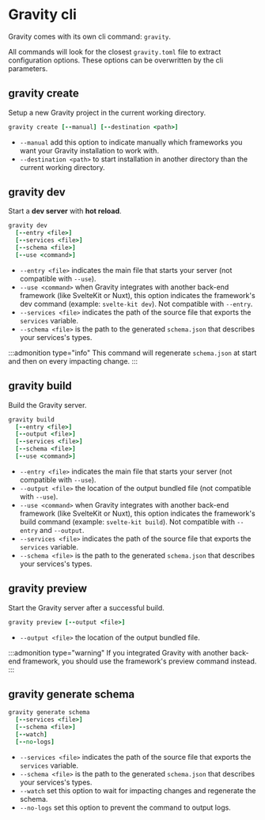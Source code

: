 # Gravity cli

Gravity comes with its own cli command: `gravity`.

All commands will look for the closest `gravity.toml` file to extract configuration options. These options can be overwritten by the cli parameters.

## gravity create

Setup a new Gravity project in the current working directory.

```coffee
gravity create [--manual] [--destination <path>]
```

- `--manual` add this option to indicate manually which frameworks you want your Gravity installation to work with.
- `--destination <path>` to start installation in another directory than the current working directory.

## gravity dev

Start a **dev server** with **hot reload**.

```coffee
gravity dev
  [--entry <file>]
  [--services <file>]
  [--schema <file>]
  [--use <command>]
```

- `--entry <file>` indicates the main file that starts your server (not compatible with `--use`).
- `--use <command>` when Gravity integrates with another back-end framework (like SvelteKit or Nuxt), this option indicates the framework's dev command (example: `svelte-kit dev`). Not compatible with `--entry`.
- `--services <file>` indicates the path of the source file that exports the `services` variable.
- `--schema <file>` is the path to the generated `schema.json` that describes your services's types.

:::admonition type="info"
This command will regenerate `schema.json` at start and then on every impacting change.
:::

## gravity build

Build the Gravity server.

```coffee
gravity build
  [--entry <file>]
  [--output <file>]
  [--services <file>]
  [--schema <file>]
  [--use <command>]
```

- `--entry <file>` indicates the main file that starts your server (not compatible with `--use`).
- `--output <file>` the location of the output bundled file (not compatible with `--use`).
- `--use <command>` when Gravity integrates with another back-end framework (like SvelteKit or Nuxt), this option indicates the framework's build command (example: `svelte-kit build`). Not compatible with `--entry` and `--output`.
- `--services <file>` indicates the path of the source file that exports the `services` variable.
- `--schema <file>` is the path to the generated `schema.json` that describes your services's types.

## gravity preview

Start the Gravity server after a successful build.

```coffee
gravity preview [--output <file>]
```

- `--output <file>` the location of the output bundled file.

:::admonition type="warning"
If you integrated Gravity with another back-end framework, you should use the framework's preview command instead.
:::

## gravity generate schema

```coffee
gravity generate schema
  [--services <file>]
  [--schema <file>]
  [--watch]
  [--no-logs]
```

- `--services <file>` indicates the path of the source file that exports the `services` variable.
- `--schema <file>` is the path to the generated `schema.json` that describes your services's types.
- `--watch` set this option to wait for impacting changes and regenerate the schema.
- `--no-logs` set this option to prevent the command to output logs.
